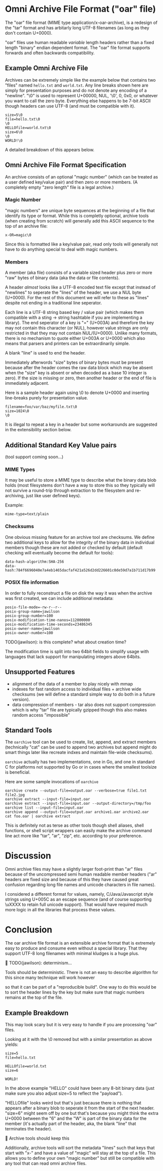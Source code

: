 # Omni Archive File Format ("oar" file)

The "oar" file format (MIME type application/x-oar-archive), is a
redesign of the "tar" format and has arbitarly long UTF-8 filenames
(as long as they don't contain U+0000).

"oar" files use human readable *variable* length headers rather than a
fixed length "binary" endian dependent format. The "oar" file format
supports forwards and often backwards compatibility.

## Example Omni Archive File

Archives can be extremely simple like the example below that contains
two "files" named `hello.txt` and `world.txt`. Any line breaks shown
here are simply for presentation purposes and do not denote any
encoding of a "newline". "\0" is used to represent U+00000, NUL, '\0',
0, 0x0, or whatever you want to call the zero byte. Everything else
happens to be 7-bit ASCII though headers can use UTF-8 (and must be
compatible with it).

```
size=5\0
file=hello.txt\0
\0
HELLOfile=world.txt\0
size=6\0
\0
WORLD!\0
```

A detailed breakdown of this appears below.

## Omni Archive File Format Specification

An archive consists of an optional "magic number" (which can be
treated as a user defined key/value pair) and then zero or more
members. (A completely empty "zero length" file is a legal archive.)

### Magic Number

"magic numbers" are unique byte sequences at the beginning of a file
that identify its type or format. While this is completly optional,
archive tools (when creating from scratch) will generally add this
ASCII sequence to the top of an archive file:

```
x-OR=magic\0
```

Since this is formatted like a key/value pair, read only tools will
generally not have to do anything special to deal with magic numbers.

### Members

A member (aka file) consists of a variable sized header plus zero or
more "raw" bytes of binary data (aka the data or file contents).

A header *almost* looks like a UTF-8 encoded text file except that
instead of "newlines" to seperate the "lines" of the header, we use a
NUL byte (U+0000). For the rest of this document we will refer to
these as "lines" despite not ending in a traditional line seperator.

Each line is a UTF-8 string based key / value pair (which makes them
compatible with a sting -> string hashtable if you are implementing a
library). The end seperator of a key is "=" (U+003A) and therefore the
key may not contain this character (or NUL), however value strings are
only restricted in that they may not contain NUL/(U+0000). Unlike many
formats, there is no mechanism to quote either U+003A or U+0000 which
also means that parsers and printers can be extraordinarily simple.

A blank "line" is used to end the header.

Immediately afterwords "size" bytes of binary bytes must be present
because after the header comes the raw data block which may be absent
when the "size" key is absent or when decoded as a base 10 integer is
zero). If the size is missing or zero, then another header or the end
of file is immediately adjacent.

Here is a sample header again using \0 to denote U+0000 and inserting
line-breaks purely for presentation value.

```
filename=foo/var/baz/myfile.txt\0
size=1024\0
\0
```

It is illegal to repeat a key in a header but some workarounds are
suggested in the extensibility section below.

## Additional Standard Key Value pairs

(tool support coming soon...)

### MIME Types

It may be useful to store a MIME type to describe what the binary data
blob holds (most filesystems don't have a way to store this so they
typically will not survive a round-trip through extraction to the
filesystem and re-archiving, just like user defined keys).

Example:

```
mime-type=text/plain
```

### Checksums

One obvious missing feature for an archive tool are checksums. We
define two additional keys to allow for the integrity of the binary
data in individual members though these are not added or checked by
default (default checking will eventually become the default for
tools):

```
data-hash-algorithm:SHA-256
data-hash:784f6696040e7a4eb1465dacfaf421a526d2dd226601c0de59d7a1b711d17b99
```

### POSIX file information

In order to fully reconstruct a file on disk the way it was when the
archive was first created, we can include additional metadata:

```
posix-file-mode=-rw-r--r--
posix-group-name=jawilson
posix-group-number=100
posix-modification-time-nanos=112000000
posix-modification-time-seconds=23486345
posix-owner-name=jawilson
posix-owner-number=100
```

TODO(jawilson): is this complete? what about creation time?

The modification time is split into two 64bit fields to simplify usage
with languages that lack support for manipulating integers above
64bits.

## Unsupported Features

* alignment of the data of a member to play nicely with mmap
* indexes for fast random access to individual files + archive wide
  checksums (we will define a standard simple way to do both in a
  future version).
* data compression of members - tar also does not support compression
  which is why "tar" file are typically gzipped though this also makes
  random access "impossible"

## Standard Tools

The `oarchive` tool can be used to create, list, append, and extract
members (technically "cat" can be used to append two archives but
append might do smart things later like recreate indxes and maintain
file-wide checksums).

`oarchive` actually has two implementations, one in Go, and one in
standard C for platforms not supported by Go or in cases where the
smallest toolsize is beneficial.

Here are some sample invocations of `oarchive`

```
oarchive create --output-file=output.oar --verbose=true file1.txt file2.jpg
oarchive extract --input-file=input.oar
oarchive extract --input-file=input.oar --output-directory=/tmp/foo
oarchive list --input-file=input.oar
oarchive append --output-file=output.oar archive1.oar archive2.oar
cat foo.oar | oarchive extract
```

This is definitely not as terse as other tools though shell aliases,
shell functions, or shell script wrappers can easily make the archive
command line act more like "tar", "ar", "zip", etc. according to your
preference.

# Discussion

Omni archive files may have a slightly larger foot-print than "ar"
files because of the uncompressed semi human readable member headers
("ar" headers are fixed size and because of this they have caused
great confusion regarding long file names and unicode characters in
file names).

I considered a different format for values, namely, C/Java/Javascript
style strings using U+005C as an escape sequence (and of course
supporting \uXXXX to retain full unicode support). That would have
required much more logic in all the libraries that process these
values.

# Conclusion

The oar archive file format is an extensible archive format that is
extremely easy to produce and consume even without a special
library. That they support UTF-8 long filenames with minimal kludges
is a huge plus.


TODO(jawilson): determinism...

Tools should be deterministic. There is not an easy to describe
algorithm for this since many technique will work however

so that it can be part of a
"reproducible build". One way to do this would be to sort the header
lines by the key but make sure that magic numbers remains at the top
of the file.



## Example Breakdown

This may look scary but it is very easy to handle if you are
processing "oar" files. 



Looking at it with the \0 removed but with a
similar presentation as above yields:

```
size=5
file=hello.txt

HELLOfile=world.txt
size=6

WORLD!
```

In the above example "HELLO" could have been any 8-bit binary data
(just make sure you also adjust size=5 to reflect the "payload").

"HELLOfile" looks weird but that's just because there is nothing that
appears after a binary blob to seperate it from the start of the next
header. "size=6" might seem off by one but that's because you might
think the extra U+0000 between the "6" and the "W" is part of the
binary data for the member (it's actually part of the header, aka, the
blank "line" that terminates the header).



Archive tools should keep this 

Additionally, archive tools will sort the metadata "lines" such that
keys that start with "x-" and have a value of "magic" will stay at the
top of a file. This allows you to define your own "magic number" but
still be compatible with any tool that can read omni archive files.

